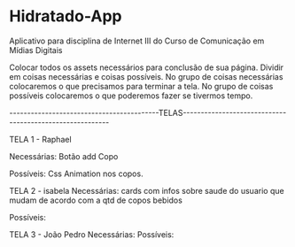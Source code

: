 # Hidratado-App
Aplicativo para disciplina de Internet III do Curso de Comunicação em Mídias Digitais

Colocar todos os assets necessários para conclusão de sua página.
Dividir em coisas necessárias e coisas possíveis. 
No grupo de coisas necessárias colocaremos o que precisamos para terminar a tela.
No grupo de coisas possíveis colocaremos o que poderemos fazer se tivermos tempo.


------------------------------------------TELAS---------------------------------------------------------

TELA 1 - Raphael

Necessárias:
Botão add Copo

Possíveis:
Css Animation nos copos.


TELA 2 - isabela
Necessárias:
cards com infos sobre saude do usuario que mudam de acordo com a qtd de copos bebidos

Possíveis:




TELA 3 - João Pedro
Necessárias:
Possíveis:
